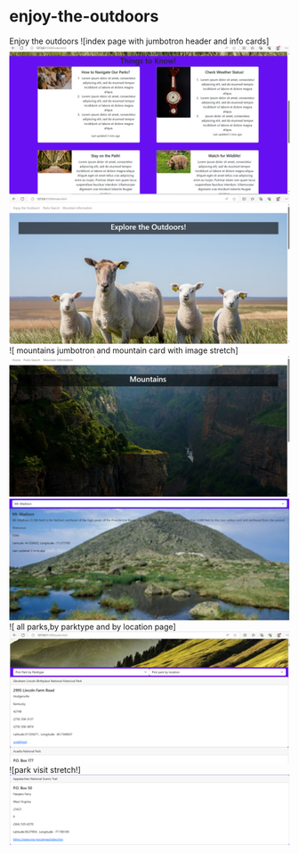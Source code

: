 # enjoy-the-outdoors
Enjoy the outdoors
![index page with jumbotron header and info cards] <img src="screenshots/index-cards-screenshot.png"> 
<img src="screenshots/index-top-screenshot.png">
![ mountains jumbotron and mountain card with image stretch] <img src="screenshots/mountains-top-screenshot.png"> 
<img src="screenshots/mountains-image-stretch.png">
![ all parks,by parktype and by location page] <img src="screenshots/allparks-byparktype-bylocation-screenshot.png">
![park visit stretch!] <img src="screenshots/park-visit-stretch.png">
